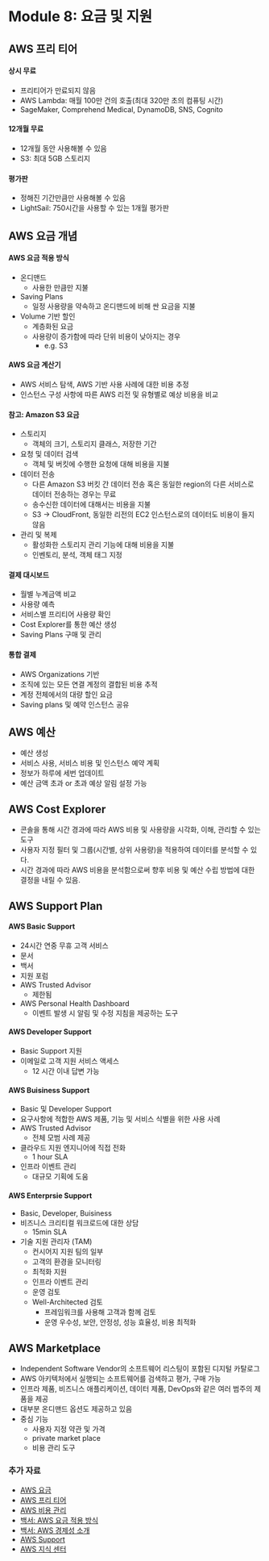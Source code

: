 # Module 8: 요금 및 지원

## AWS 프리 티어

#### 상시 무료

- 프리티어가 만료되지 않음
- AWS Lambda: 매월 100만 건의 호출(최대 320만 초의 컴퓨팅 시간)
- SageMaker, Comprehend Medical, DynamoDB, SNS, Cognito

#### 12개월 무료

- 12개월 동안 사용해볼 수 있음
- S3: 최대 5GB 스토리지

#### 평가판

- 정해진 기간만큼만 사용해볼 수 있음
- LightSail: 750시간을 사용할 수 있는 1개월 평가판

## AWS 요금 개념

#### AWS 요금 적용 방식

- 온디맨드
  - 사용한 만큼만 지불
- Saving Plans
  - 일정 사용량을 약속하고 온디맨드에 비해 싼 요금을 지불
- Volume 기반 할인
  - 계층화된 요금
  - 사용량이 증가함에 따라 단위 비용이 낮아지는 경우
    - e.g. S3

#### AWS 요금 계산기

- AWS 서비스 탐색, AWS 기반 사용 사례에 대한 비용 추정
- 인스턴스 구성 사항에 따른 AWS 리전 및 유형별로 예상 비용을 비교

#### 참고: Amazon S3 요금

- 스토리지
  - 객체의 크기, 스토리지 클래스, 저장한 기간
- 요청 및 데이터 검색
  - 객체 및 버킷에 수행한 요청에 대해 비용을 지불
- 데이터 전송 
  - 다른 Amazon S3 버킷 간 데이터 전송 혹은 동일한 region의 다른 서비스로 데이터 전송하는 경우는 무료
  - 송수신한 데이터에 대해서는 비용을 지불
  - S3 -> CloudFront, 동일한 리전의 EC2 인스턴스로의 데이터도 비용이 들지 않음
- 관리 및 복제
  - 활성화한 스토리지 관리 기능에 대해 비용을 지불
  - 인벤토리, 분석, 객체 태그 지정

#### 결제 대시보드

- 월별 누계금액 비교
- 사용량 예측
- 서비스별 프리티어 사용량 확인
- Cost Explorer를 통한 예산 생성
- Saving Plans 구매 및 관리

#### 통합 결제

- AWS Organizations 기반
- 조직에 있는 모든 연결 계정의 결합된 비용 추적
- 계정 전체에서의 대량 할인 요금
- Saving plans 및 예약 인스턴스 공유

## AWS 예산

- 예산 생성
- 서비스 사용, 서비스 비용 및 인스턴스 예약 계획
- 정보가 하루에 세번 업데이트
- 예산 금액 초과 or 초과 예상 알림 설정 가능

## AWS Cost Explorer

- 콘솔을 통해 시간 경과에 따라 AWS 비용 및 사용량을 시각화, 이해, 관리할 수 있는 도구
- 사용자 지정 필터 및 그룹(시간별, 상위 사용량)을 적용하여 데이터를 분석할 수 있다.
- 시간 경과에 따라 AWS 비용을 분석함으로써 향후 비용 및 예산 수립 방법에 대한 결정을 내릴 수 있음.

## AWS Support Plan

#### AWS Basic Support

- 24시간 연중 무휴 고객 서비스
- 문서 
- 백서 
- 지원 포럼
- AWS Trusted Advisor
  - 제한됨
- AWS Personal Health Dashboard
  - 이벤트 발생 시 알림 및 수정 지침을 제공하는 도구

#### AWS Developer Support

- Basic Support 지원
- 이메일로 고객 지원 서비스 액세스
  - 12 시간 이내 답변 가능

#### AWS Buisiness Support

- Basic 및 Developer Support
- 요구사항에 적합한 AWS 제품, 기능 및 서비스 식별을 위한 사용 사례
- AWS Trusted Advisor
  - 전체 모범 사례 제공
- 클라우드 지원 엔지니어에 직접 전화
  - 1 hour SLA
- 인프라 이벤트 관리
  - 대규모 기획에 도움

#### AWS Enterprsie Support

- Basic, Developer, Buisiness
- 비즈니스 크리티컬 워크로드에 대한 상담
  - 15min SLA
- 기술 지원 관리자 (TAM)
  - 컨시어지 지원 팀의 일부
  - 고객의 환경을 모니터링
  - 최적화 지원
  - 인프라 이벤트 관리
  - 운영 검토
  - Well-Architected 검토
    - 프레임워크를 사용해 고객과 함께 검토
    - 운영 우수성, 보안, 안정성, 성능 효율성, 비용 최적화

## AWS Marketplace

- Independent Software Vendor의 소프트웨어 리스팅이 포함된 디지털 카탈로그
- AWS 아키텍처에서 실행되는 소프트웨어를 검색하고 평가, 구매 가능
- 인프라 제품, 비즈니스 애플리케이션, 데이터 제품, DevOps와 같은 여러 범주의 제품을 제공
- 대부분 온디맨드 옵션도 제공하고 있음
- 중심 기능
  - 사용자 지정 약관 및 가격
  - private market place
  - 비용 관리 도구



### 추가 자료 

- [AWS 요금](https://aws.amazon.com/pricing)
- [AWS 프리 티어](https://aws.amazon.com/free)
- [AWS 비용 관리](https://aws.amazon.com/aws-cost-management/)
- [백서: AWS 요금 적용 방식](https://d1.awsstatic.com/whitepapers/aws_pricing_overview.pdf)
- [백서: AWS 경제성 소개](https://d1.awsstatic.com/whitepapers/introduction-to-aws-cloud-economics-final.pdf)
- [AWS Support](https://aws.amazon.com/premiumsupport)
- [AWS 지식 센터](https://aws.amazon.com/premiumsupport/knowledge-center/)
